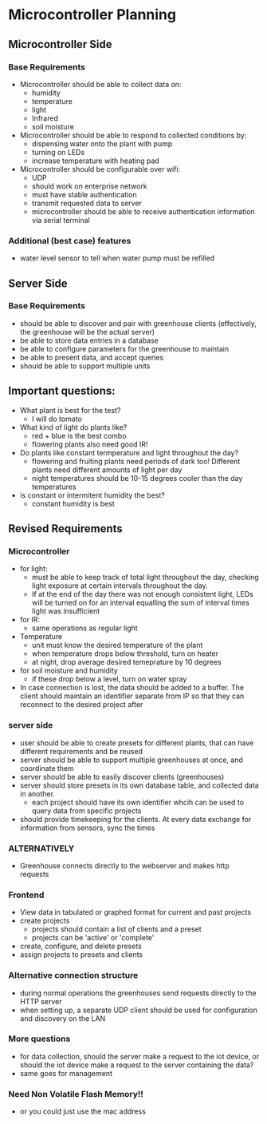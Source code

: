 # Microcontroller Planning
## Microcontroller Side
### Base Requirements
* Microcontroller should be able to collect data on:
  * humidity
  * temperature
  * light
  * Infrared
  * soil moisture
* Microcontroller should be able to respond to collected conditions by:
  * dispensing water onto the plant with pump
  * turning on LEDs
  * increase temperature with heating pad
* Microcontroller should be configurable over wifi:
  * UDP
  * should work on enterprise network
  * must have stable authentication
  * transmit requested data to server
  * microcontroller should be able to receive authentication information via serial terminal

### Additional (best case) features
* water level sensor to tell when water pump must be refilled

## Server Side
### Base Requirements
* should be able to discover and pair with greenhouse clients (effectively, the greenhouse will be the actual server)
* be able to store data entries in a database
* be able to configure parameters for the greenhouse to maintain
* be able to present data, and accept queries
* should be able to support multiple units

## Important questions:
* What plant is best for the test?
  * I will do tomato
* What kind of light do plants like?
  * red + blue is the best combo
  * flowering plants also need good IR!
* Do plants like constant termperature and light throughout the day?
  * flowering and fruiting plants need periods of dark too! Different plants need different amounts of light per day
  * night temperatures should be 10-15 degrees cooler than the day temperatures
* is constant or intermitent humidity the best?
  * constant humidity is best

## Revised Requirements
### Microcontroller
* for light:
  * must be able to keep track of total light throughout the day, checking light exposure at certain intervals throughout the day. 
  * If at the end of the day there was not enough consistent light, LEDs will be turned on for an interval equalling the sum of interval times light was insufficient
* for IR:
  * same operations as regular light
* Temperature
  * unit must know the desired temperature of the plant
  * when temperature drops below threshold, turn on heater
  * at night, drop average desired temeprature by 10 degrees
* for soil moisture and humidity
  * if these drop below a level, turn on water spray
* In case connection is lost, the data should be added to a buffer. The client should maintain an identifier separate from IP so that they can reconnect to the desired project after

### server side
* user should be able to create presets for different plants, that can have different requirements and be reused
* server should be able to support multiple greenhouses at once, and coordinate them
* server should be able to easily discover clients (greenhouses)
* server should store presets in its own database table, and collected data in another. 
  * each project should have its own identifier whcih can be used to query data from specific projects
* should provide timekeeping for the clients. At every data exchange for information from sensors, sync the times

### ALTERNATIVELY
* Greenhouse connects directly to the webserver and makes http requests

### Frontend
* View data in tabulated or graphed format for current and past projects
* create projects
  * projects should contain a list of clients and a preset
  * projects can be 'active' or 'complete'
* create, configure, and delete presets
* assign projects to presets and clients

### Alternative connection structure
* during normal operations the greenhouses send requests directly to the HTTP server
* when setting up, a separate UDP client should be used for configuration and discovery on the LAN

### More questions
* for data collection, should the server make a request to the iot device, or should the iot device make a request to the server containing the data?
* same goes for management

### Need Non Volatile Flash Memory!!
* or you could just use the mac address